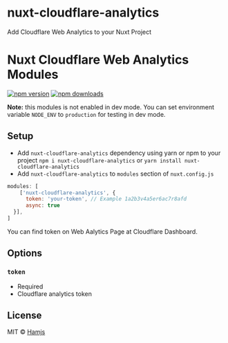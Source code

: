 # nuxt-cloudflare-analytics
Add Cloudflare Web Analytics to your Nuxt Project

# Nuxt Cloudflare Web Analytics Modules

[![npm version][npm-version-src]][npm-version-href]
[![npm downloads][npm-downloads-src]][npm-downloads-href]

**Note:** this modules is not enabled in dev mode.
You can set environment variable `NODE_ENV` to `production` for testing in dev mode.

## Setup
- Add `nuxt-cloudflare-analytics` dependency using yarn or npm to your project ```npm i nuxt-cloudflare-analytics``` or ```yarn install nuxt-cloudflare-analytics```
- Add `nuxt-cloudflare-analytics` to `modules` section of `nuxt.config.js`

```js
modules: [
    ['nuxt-cloudflare-analytics', { 
      token: 'your-token', // Example 1a2b3v4a5er6ac7r8afd
      async: true
  }],
]
```

You can find token on Web Aalytics Page at Cloudflare Dashboard.

## Options

### `token`
- Required
- Cloudflare analytics token


## License

MIT © [Hamjs](https://hamjs.com)

<!-- Badges -->
[npm-version-src]: https://img.shields.io/npm/v/nuxt-cloudflare-analytics/latest.svg
[npm-version-href]: https://www.npmjs.com/package/nuxt-cloudflare-analytics

[npm-downloads-src]: https://img.shields.io/npm/dt/nuxt-cloudflare-analytics.svg
[npm-downloads-href]: https://www.npmjs.com/package/nuxt-cloudflare-analytics
